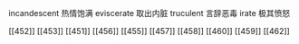 




incandescent 热情饱满
eviscerate 取出内脏
truculent 言辞恶毒
irate 极其愤怒

[[452]]
[[453]]
[[451]]
[[456]]
[[455]]
[[457]]
[[458]]
[[460]]
[[459]]
[[462]]
